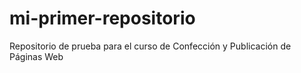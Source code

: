 # mi-primer-repositorio
Repositorio de prueba para el curso de Confección y Publicación de Páginas Web
